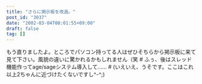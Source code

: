 ```yaml
---
title: "さらに掲示板を改造。"
post_id: "3037"
date: "2002-03-04T08:01:55+09:00"
draft: false
tag: []
---
```



もう直りましたよ。ところでパソコン持ってる人はぜひそちらから掲示板に来て見て下さい。風貌の違いに驚かれるかもしれません（笑 # ふぅ、後はスレッド機能作ってage/sageシステム導入して…… # (いえいえ、うそです。ここはこれ以上2ちゃんに近づけたくないですし^-^;)
